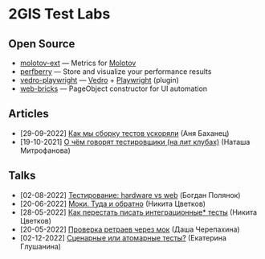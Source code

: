 # 2GIS Test Labs

## Open Source

- [molotov-ext](https://github.com/2gis-test-labs/molotov-ext) — Metrics for [Molotov](https://molotov.readthedocs.io/en/stable/)
- [perfberry](https://github.com/2gis-test-labs/perfberry) — Store and visualize your performance results
- [vedro-playwright](https://github.com/2gis-test-labs/vedro-playwright) — [Vedro](https://vedro.io/) + [Playwright](https://playwright.dev/python/) (plugin)
- [web-bricks](https://github.com/2gis-test-labs/web-bricks) — PageObject constructor for UI automation

## Articles

- [29-09-2022] [Как мы сборку тестов ускоряли](https://medium.com/@bakhanets.ann_20846/%D0%BA%D0%B0%D0%BA-%D0%BC%D1%8B-%D1%81%D0%B1%D0%BE%D1%80%D0%BA%D1%83-%D1%82%D0%B5%D1%81%D1%82%D0%BE%D0%B2-%D1%83%D1%81%D0%BA%D0%BE%D1%80%D1%8F%D0%BB%D0%B8-28514534cf69) (Аня Баханец)
- [19-10-2021] [О чём говорят тестировщики (на лит клубах)](https://medium.com/@julen.gladja/qa-book-club-7fb61b3bf59) (Наташа Митрофанова)

## Talks

- [02-08-2022] [Тестирование: hardware vs web](https://www.youtube.com/watch?v=nrn42NF5jq4) (Богдан Полянок)
- [20-06-2022] [Моки. Туда и обратно](https://www.youtube.com/watch?v=l8zh3DsZYz4) (Никита Цвeтков)
- [28-05-2022] [Как перестать писать интеграционные* тесты](https://12.codefest.ru/lecture/2052) (Никита Цвeтков)
- [20-05-2022] [Проверка ретраев через мок](https://www.youtube.com/watch?v=fS7xp1lncLo) (Даша Черепахина)
- [02-12-2022] [Сценарные или атомарные тесты?](https://sqadays.com/ru/talk/105357) (Екатерина Глушанина)

